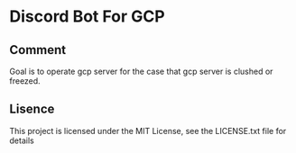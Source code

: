 # Discord Bot For GCP
## Comment 
Goal is to operate gcp server for the case that gcp server is clushed or freezed.
## Lisence
This project is licensed under the MIT License, see the LICENSE.txt file for details

